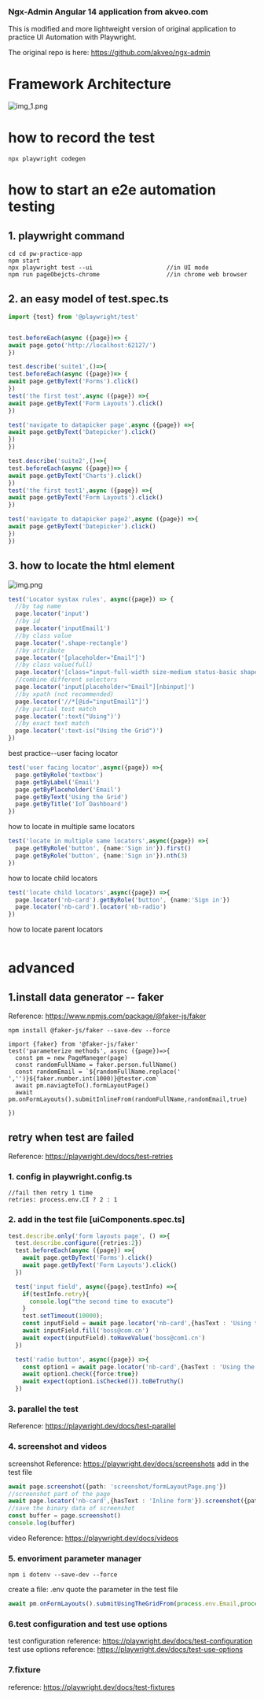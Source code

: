 ### Ngx-Admin Angular 14 application from akveo.com

This is modified and more lightweight version of original application to practice UI Automation with Playwright.

The original repo is here: https://github.com/akveo/ngx-admin

# Framework Architecture
![img_1.png](img_1.png)
# how to record the test
```shell
npx playwright codegen
```
# how to start an e2e automation testing 
## 1. playwright command
```shell
cd cd pw-practice-app
npm start
npx playwright test --ui                     //in UI mode
npm run pageObejcts-chrome                   //in chrome web browser

```
## 2. an easy model of test.spec.ts
```ts
import {test} from '@playwright/test'


test.beforeEach(async ({page})=> {
await page.goto('http://localhost:62127/')
})

test.describe('suite1',()=>{
test.beforeEach(async ({page})=> {
await page.getByText('Forms').click()
})
test('the first test',async ({page}) =>{
await page.getByText('Form Layouts').click()
})

test('navigate to datapicker page',async ({page}) =>{
await page.getByText('Datepicker').click()
})
})

test.describe('suite2',()=>{
test.beforeEach(async ({page})=> {
await page.getByText('Charts').click()
})
test('the first test1',async ({page}) =>{
await page.getByText('Form Layouts').click()
})

test('navigate to datapicker page2',async ({page}) =>{
await page.getByText('Datepicker').click()
})
})
```
## 3. how to locate the html element
![img.png](img.png)
```ts
test('Locator systax rules', async({page}) => {
  //by tag name
  page.locator('input')
  //by id
  page.locator('inputEmail1')
  //by class value
  page.locator('.shape-rectangle')
  //by attribute
  page.locator('[placeholder="Email"]')
  //by class value(full)
  page.locator('[class="input-full-width size-medium status-basic shape-rectangle nb-transition"]')
  //combine different selectors
  page.locator('input[placeholder="Email"][nbinput]')
  //by xpath (not recommended)
  page.locator('//*[@id="inputEmail1"]')
  //by partial test match
  page.locator(':text("Using")')
  //by exact text match
  page.locator(':text-is("Using the Grid")')
})
```
best practice--user facing locator
```ts
test('user facing locator',async({page}) =>{
  page.getByRole('textbox')
  page.getByLabel('Email')
  page.getByPlaceholder('Email')
  page.getByText('Using the Grid')
  page.getByTitle('IoT Dashboard')
})

```
how to locate in multiple same locators
```ts
test('locate in multiple same locators',async({page}) =>{
  page.getByRole('button', {name:'Sign in'}).first()
  page.getByRole('button', {name:'Sign in'}).nth(3)
})
```
how to locate child locators
```ts
test('locate child locators',async({page}) =>{
  page.locator('nb-card').getByRole('button', {name:'Sign in'})
  page.locator('nb-card').locator('nb-radio')
})
```
how to locate parent locators
```ts

```
#  advanced
## 1.install data generator -- faker
Reference: https://www.npmjs.com/package/@faker-js/faker
```shell
npm install @faker-js/faker --save-dev --force

import {faker} from '@faker-js/faker'
test('parameterize methods', async ({page})=>{
  const pm = new PageManeger(page)
  const randomFullName = faker.person.fullName()
  const randomEmail = `${randomFullName.replace(' ','')}${faker.number.int(1000)}@tester.com`
  await pm.naviagteTo().formLayoutPage()
  await pm.onFormLayouts().submitInlineFrom(randomFullName,randomEmail,true)

})
```

## retry when test are failed
Reference: https://playwright.dev/docs/test-retries
### 1. config in playwright.config.ts
```shell
//fail then retry 1 time
retries: process.env.CI ? 2 : 1
```
### 2. add in the test file [uiComponents.spec.ts]
```ts
test.describe.only('form layouts page', () =>{
  test.describe.configure({retries:2})
  test.beforeEach(async ({page}) =>{
    await page.getByText('Forms').click()
    await page.getByText('Form Layouts').click()
  })

  test('input field', async({page},testInfo) =>{
    if(testInfo.retry){
      console.log("the second time to exacute")
    }
    test.setTimeout(10000);
    const inputField = await page.locator('nb-card',{hasText : 'Using the Grid'}).getByPlaceholder('Email')
    await inputField.fill('boss@com.cn')
    await expect(inputField).toHaveValue('boss@com1.cn')
  })

  test('radio button', async({page}) =>{
    const option1 = await page.locator('nb-card',{hasText : 'Using the Grid'}).getByRole('radio',{name:'Option 1'})
    await option1.check({force:true})
    await expect(option1.isChecked()).toBeTruthy()
  })
```

### 3. parallel the test
Reference: https://playwright.dev/docs/test-parallel

### 4. screenshot and videos
screenshot Reference: https://playwright.dev/docs/screenshots
add in the test file
```ts
await page.screenshot({path: 'screenshot/formLayoutPage.png'})
//screenshot part of the page
await page.locator('nb-card',{hasText : 'Inline form'}).screenshot({path: 'screenshot/inlineFormPage.png'})
//save the binary data of screenshot
const buffer = page.screenshot()
console.log(buffer)
```
video Reference: https://playwright.dev/docs/videos

### 5. envoriment parameter manager
```shell
npm i dotenv --save-dev --force
```
create a file: .env
quote the parameter in the test file
```ts
await pm.onFormLayouts().submitUsingTheGridFrom(process.env.Email,process.env.Password,'Option 1')
```

### 6.test configuration and test use options
test configuration reference: https://playwright.dev/docs/test-configuration
test use options reference: https://playwright.dev/docs/test-use-options

### 7.fixture
reference: https://playwright.dev/docs/test-fixtures



